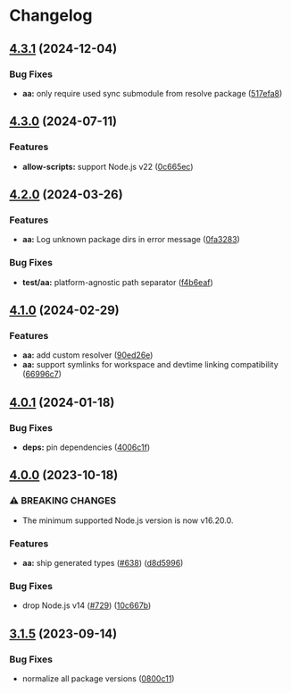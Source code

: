 # Changelog

## [4.3.1](https://github.com/LavaMoat/LavaMoat/compare/aa-v4.3.0...aa-v4.3.1) (2024-12-04)


### Bug Fixes

* **aa:** only require used sync submodule from resolve package ([517efa8](https://github.com/LavaMoat/LavaMoat/commit/517efa8f7e3222e6172dc075430eafa5a5961f47))

## [4.3.0](https://github.com/LavaMoat/LavaMoat/compare/aa-v4.2.0...aa-v4.3.0) (2024-07-11)


### Features

* **allow-scripts:** support Node.js v22 ([0c665ec](https://github.com/LavaMoat/LavaMoat/commit/0c665ec65b635c29f347369809680372c9b58b79))

## [4.2.0](https://github.com/LavaMoat/LavaMoat/compare/aa-v4.1.0...aa-v4.2.0) (2024-03-26)


### Features

* **aa:** Log unknown package dirs in error message ([0fa3283](https://github.com/LavaMoat/LavaMoat/commit/0fa32832a1022c160a8685d56683bac652ce67a5))


### Bug Fixes

* **test/aa:** platform-agnostic path separator ([f4b6eaf](https://github.com/LavaMoat/LavaMoat/commit/f4b6eaf302bc80b017362901a7237e542d143280))

## [4.1.0](https://github.com/LavaMoat/LavaMoat/compare/aa-v4.0.1...aa-v4.1.0) (2024-02-29)


### Features

* **aa:** add custom resolver ([90ed26e](https://github.com/LavaMoat/LavaMoat/commit/90ed26e54b62327a240eed47186541afab4aff24))
* **aa:** support symlinks for workspace and devtime linking compatibility ([66996c7](https://github.com/LavaMoat/LavaMoat/commit/66996c7964fecee08e4fcb0f01ee66047c8d204d))

## [4.0.1](https://github.com/LavaMoat/LavaMoat/compare/aa-v4.0.0...aa-v4.0.1) (2024-01-18)


### Bug Fixes

* **deps:** pin dependencies ([4006c1f](https://github.com/LavaMoat/LavaMoat/commit/4006c1f386c3024e8a8092ded9b98ede20de084e))

## [4.0.0](https://github.com/LavaMoat/LavaMoat/compare/aa-v3.1.5...aa-v4.0.0) (2023-10-18)


### ⚠ BREAKING CHANGES

* The minimum supported Node.js version is now v16.20.0.

### Features

* **aa:** ship generated types ([#638](https://github.com/LavaMoat/LavaMoat/issues/638)) ([d8d5996](https://github.com/LavaMoat/LavaMoat/commit/d8d5996c82c3bca21bd3091bc1f7b3af8db5f591))


### Bug Fixes

* drop Node.js v14 ([#729](https://github.com/LavaMoat/LavaMoat/issues/729)) ([10c667b](https://github.com/LavaMoat/LavaMoat/commit/10c667bd88eaabf60a8fd8e4493cc7676848b201))

## [3.1.5](https://github.com/LavaMoat/LavaMoat/compare/aa-v3.1.4...aa-v3.1.5) (2023-09-14)


### Bug Fixes

* normalize all package versions ([0800c11](https://github.com/LavaMoat/LavaMoat/commit/0800c113c3504af312d904c48eb9a6844b10d6b1))
